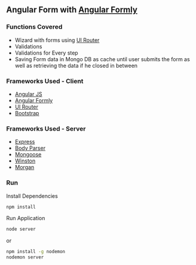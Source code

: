## Angular Form with [Angular Formly](http://angular-formly.com/#/)

### Functions Covered
* Wizard with forms using [UI Router](https://github.com/angular-ui/ui-router)
* Validations
* Validations for Every step
* Saving Form data in Mongo DB as cache until user submits the form as well as retrieving the data if he closed in between

### Frameworks Used - Client

* [Angular JS](http://angularjs.org)
* [Angular Formly](http://angular-formly.com/#/)
* [UI Router](https://github.com/angular-ui/ui-router)
* [Bootstrap](http://getbootstrap.com)

### Frameworks Used - Server

* [Express]()
* [Body Parser]()
* [Mongoose]()
* [Winston]()
* [Morgan]()

### Run
Install Dependencies
```sh
npm install
```
Run Application
```sh
node server
```
or
```sh
npm install -g nodemon
nodemon server
```
